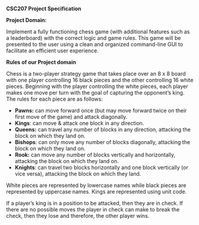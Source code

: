 ﻿**CSC207 Project Specification**

**Project Domain:**

Implement a fully functioning chess game (with additional features such as a leaderboard) with the correct logic and game rules. This game will be presented to the user using a clean and organized command-line GUI to facilitate an efficient user experience.

**Rules of our Project domain**

Chess is a two-player strategy game that takes place over an 8 x 8 board with one player controlling 16 black pieces and the other controlling 16 white pieces. Beginning with the player controlling the white pieces, each player makes one move per turn with the goal of capturing the opponent’s king. The rules for each piece are as follows:

- **Pawns:** can move forward once (but may move forward twice on their first move of the game) and attack diagonally.
- **Kings**: can move & attack one block in any direction.
- **Queens:** can travel any number of blocks in any direction, attacking the block on which they land on.
- **Bishops**: can only move any number of blocks diagonally, attacking the block on which they land on.
- **Rook:** can move any number of blocks vertically and horizontally, attacking the block on which they land on.
- **Knights**: can travel two blocks horizontally and one block vertically (or vice versa), attacking the block on which they land.

White pieces are represented by lowercase names while black pieces are represented by uppercase names. Kings are represented using unit code.

If a player’s king is in a position to be attacked, then they are in check. If there are no possible moves the player in check can make to break the check, then they lose and therefore, the other player wins.


